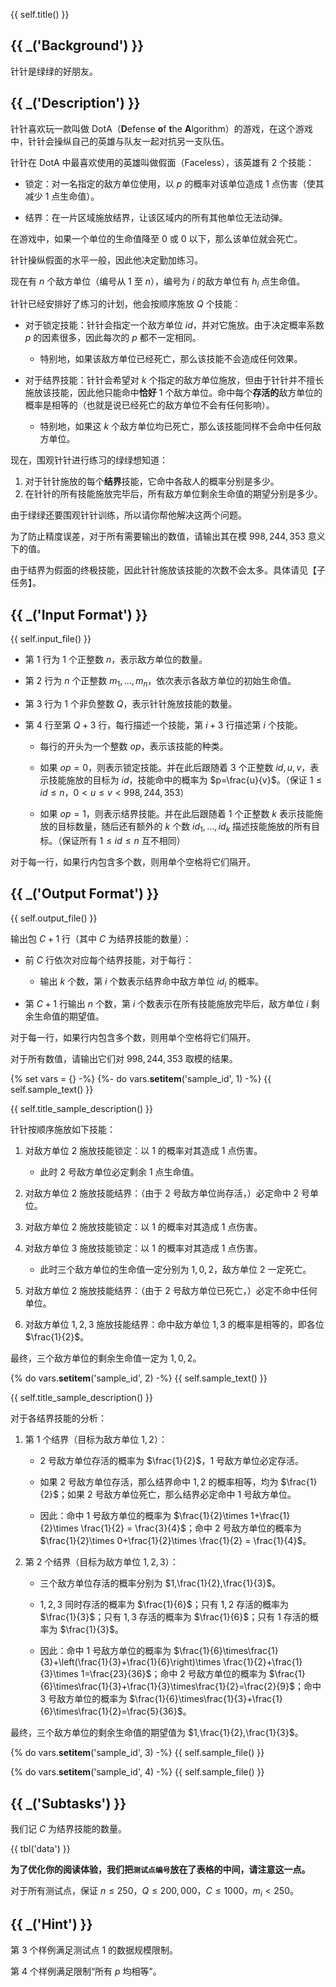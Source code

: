 {{ self.title() }}

## {{ _('Background') }}

针针是绿绿的好朋友。

## {{ _('Description') }}

针针喜欢玩一款叫做 DotA（**D**efense **o**f **t**he **A**lgorithm）的游戏，在这个游戏中，针针会操纵自己的英雄与队友一起对抗另一支队伍。

针针在 DotA 中最喜欢使用的英雄叫做假面（Faceless），该英雄有 $2$ 个技能：

* 锁定：对一名指定的敌方单位使用，以 $p$ 的概率对该单位造成 $1$ 点伤害（使其减少 $1$ 点生命值）。

* 结界：在一片区域施放结界，让该区域内的所有其他单位无法动弹。

在游戏中，如果一个单位的生命值降至 $0$ 或 $0$ 以下，那么该单位就会死亡。

针针操纵假面的水平一般，因此他决定勤加练习。

现在有 $n$ 个敌方单位（编号从 $1$ 至 $n$），编号为 $i$ 的敌方单位有 $h_i$ 点生命值。

针针已经安排好了练习的计划，他会按顺序施放 $Q$ 个技能：

* 对于锁定技能：针针会指定一个敌方单位 $id$，并对它施放。由于决定概率系数 $p$ 的因素很多，因此每次的 $p$ 都不一定相同。
  * 特别地，如果该敌方单位已经死亡，那么该技能不会造成任何效果。

* 对于结界技能：针针会希望对 $k$ 个指定的敌方单位施放，但由于针针并不擅长施放该技能，因此他只能命中**恰好** $1$ 个敌方单位。命中每个**存活的**敌方单位的概率是相等的（也就是说已经死亡的敌方单位不会有任何影响）。
  * 特别地，如果这 $k$ 个敌方单位均已死亡，那么该技能同样不会命中任何敌方单位。


现在，围观针针进行练习的绿绿想知道：

1. 对于针针施放的每个**结界**技能，它命中各敌人的概率分别是多少。
2. 在针针的所有技能施放完毕后，所有敌方单位剩余生命值的期望分别是多少。

由于绿绿还要围观针针训练，所以请你帮他解决这两个问题。

为了防止精度误差，对于所有需要输出的数值，请输出其在模 $998,244,353$ 意义下的值。

由于结界为假面的终极技能，因此针针施放该技能的次数不会太多。具体请见【子任务】。

## {{ _('Input Format') }}

{{ self.input_file() }}

* 第 $1$ 行为 $1$ 个正整数 $n$，表示敌方单位的数量。

* 第 $2$ 行为 $n$ 个正整数 $m_1,\dots ,m_n$，依次表示各敌方单位的初始生命值。

* 第 $3$ 行为 $1$ 个非负整数 $Q$，表示针针施放技能的数量。

* 第 $4$ 行至第 $Q+3$ 行，每行描述一个技能，第 $i+3$ 行描述第 $i$ 个技能。

	* 每行的开头为一个整数 $op$，表示该技能的种类。
	
	* 如果 $op=0$，则表示锁定技能。并在此后跟随着 $3$ 个正整数 $id,u,v$，表示技能施放的目标为 $id$，技能命中的概率为 $p=\frac{u}{v}$。（保证 $1\leq id\leq n$，$0 < u\leq v < 998,244,353$）
	
	* 如果 $op=1$，则表示结界技能。并在此后跟随着 $1$ 个正整数 $k$ 表示技能施放的目标数量，随后还有额外的 $k$ 个数 $id_1,\dots, id_k$ 描述技能施放的所有目标。（保证所有 $1\leq id\leq n$ 互不相同）

对于每一行，如果行内包含多个数，则用单个空格将它们隔开。

## {{ _('Output Format') }}

{{ self.output_file() }}

输出包 $C+1$ 行（其中 $C$ 为结界技能的数量）：

* 前 $C$ 行依次对应每个结界技能，对于每行：

	* 输出 $k$ 个数，第 $i$ 个数表示结界命中敌方单位 $id_i$ 的概率。

* 第 $C+1$ 行输出 $n$ 个数，第 $i$ 个数表示在所有技能施放完毕后，敌方单位 $i$ 剩余生命值的期望值。

对于每一行，如果行内包含多个数，则用单个空格将它们隔开。

对于所有数值，请输出它们对 $998,244,353$ 取模的结果。

{% set vars = {} -%}
{%- do vars.__setitem__('sample_id', 1) -%}
{{ self.sample_text() }}

{{ self.title_sample_description() }}

针针按顺序施放如下技能：

1. 对敌方单位 $2$ 施放技能锁定：以 $1$ 的概率对其造成 $1$ 点伤害。

	* 此时 $2$ 号敌方单位必定剩余 $1$ 点生命值。

2. 对敌方单位 $2$ 施放技能结界：（由于 $2$ 号敌方单位尚存活，）必定命中 $2$ 号单位。

3. 对敌方单位 $2$ 施放技能锁定：以 $1$ 的概率对其造成 $1$ 点伤害。

4. 对敌方单位 $3$ 施放技能锁定：以 $1$ 的概率对其造成 $1$ 点伤害。

	* 此时三个敌方单位的生命值一定分别为 $1,0,2$，敌方单位 $2$ 一定死亡。

5. 对敌方单位 $2$ 施放技能结界：（由于 $2$ 号敌方单位已死亡，）必定不命中任何单位。

6. 对敌方单位 $1,2,3$ 施放技能结界：命中敌方单位 $1,3$ 的概率是相等的，即各位 $\frac{1}{2}$。

最终，三个敌方单位的剩余生命值一定为 $1,0,2$。

{% do vars.__setitem__('sample_id', 2) -%}
{{ self.sample_text() }}

{{ self.title_sample_description() }}

对于各结界技能的分析：

1. 第 $1$ 个结界（目标为敌方单位 $1,2$）：

	* $2$ 号敌方单位存活的概率为 $\frac{1}{2}$，$1$ 号敌方单位必定存活。
	
	* 如果 $2$ 号敌方单位存活，那么结界命中 $1,2$ 的概率相等，均为 $\frac{1}{2}$；如果 $2$ 号敌方单位死亡，那么结界必定命中 $1$ 号敌方单位。
	
	* 因此：命中 $1$ 号敌方单位的概率为 $\frac{1}{2}\times 1+\frac{1}{2}\times \frac{1}{2} = \frac{3}{4}$；命中 $2$ 号敌方单位的概率为 $\frac{1}{2}\times 0+\frac{1}{2}\times \frac{1}{2} = \frac{1}{4}$。

2. 第 $2$ 个结界（目标为敌方单位 $1,2,3$）：

	* 三个敌方单位存活的概率分别为 $1,\frac{1}{2},\frac{1}{3}$。
	
	* $1,2,3$ 同时存活的概率为 $\frac{1}{6}$；只有 $1,2$ 存活的概率为 $\frac{1}{3}$；只有 $1,3$ 存活的概率为 $\frac{1}{6}$；只有 $1$ 存活的概率为 $\frac{1}{3}$。
	
	* 因此：命中 $1$ 号敌方单位的概率为 $\frac{1}{6}\times\frac{1}{3}+\left(\frac{1}{3}+\frac{1}{6}\right)\times \frac{1}{2}+\frac{1}{3}\times 1=\frac{23}{36}$；命中 $2$ 号敌方单位的概率为 $\frac{1}{6}\times\frac{1}{3}+\frac{1}{3}\times\frac{1}{2}=\frac{2}{9}$；命中 $3$ 号敌方单位的概率为 $\frac{1}{6}\times\frac{1}{3}+\frac{1}{6}\times\frac{1}{2}=\frac{5}{36}$。

最终，三个敌方单位的剩余生命值的期望值为 $1,\frac{1}{2},\frac{1}{3}$。

{% do vars.__setitem__('sample_id', 3) -%}
{{ self.sample_file() }}

{% do vars.__setitem__('sample_id', 4) -%}
{{ self.sample_file() }}

## {{ _('Subtasks') }}

我们记 $C$ 为结界技能的数量。

{{ tbl('data') }}

**为了优化你的阅读体验，我们把`测试点编号`放在了表格的中间，请注意这一点。**

对于所有测试点，保证 $n\leq 250$，$Q\leq 200,000$，$C\leq 1000$，$m_i < 250$。

## {{ _('Hint') }}

第 $3$ 个样例满足测试点 1 的数据规模限制。

第 $4$ 个样例满足限制“所有 $p$ 均相等”。